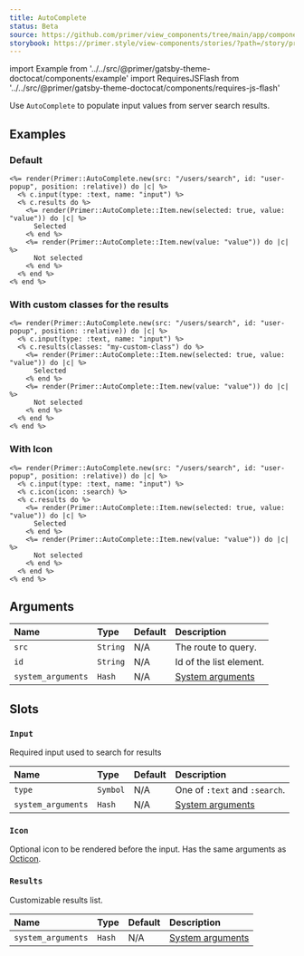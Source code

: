 ```yaml
---
title: AutoComplete
status: Beta
source: https://github.com/primer/view_components/tree/main/app/components/primer/auto_complete.rb
storybook: https://primer.style/view-components/stories/?path=/story/primer-auto-complete-component
---
```


import Example from '../../src/@primer/gatsby-theme-doctocat/components/example'
import RequiresJSFlash from '../../src/@primer/gatsby-theme-doctocat/components/requires-js-flash'

<RequiresJSFlash />

<!-- Warning: AUTO-GENERATED file, do not edit. Add code comments to your Ruby instead <3 -->

Use `AutoComplete` to populate input values from server search results.

## Examples

### Default

<Example src="<auto-complete src='/users/search' for='user-popup' class='position-relative'>  <input name='input' type='text' class='form-control'></input>    <ul id='user-popup' class='autocomplete-results'>    <li role='option' data-autocomplete-value='value' aria-selected='true' class='autocomplete-item'>      Selected</li>    <li role='option' data-autocomplete-value='value' class='autocomplete-item'>      Not selected</li></ul></auto-complete>" />

```erb
<%= render(Primer::AutoComplete.new(src: "/users/search", id: "user-popup", position: :relative)) do |c| %>
  <% c.input(type: :text, name: "input") %>
  <% c.results do %>
    <%= render(Primer::AutoComplete::Item.new(selected: true, value: "value")) do |c| %>
      Selected
    <% end %>
    <%= render(Primer::AutoComplete::Item.new(value: "value")) do |c| %>
      Not selected
    <% end %>
  <% end %>
<% end %>
```

### With custom classes for the results

<Example src="<auto-complete src='/users/search' for='user-popup' class='position-relative'>  <input name='input' type='text' class='form-control'></input>    <ul id='user-popup' class='autocomplete-results my-custom-class'>    <li role='option' data-autocomplete-value='value' aria-selected='true' class='autocomplete-item'>      Selected</li>    <li role='option' data-autocomplete-value='value' class='autocomplete-item'>      Not selected</li></ul></auto-complete>" />

```erb
<%= render(Primer::AutoComplete.new(src: "/users/search", id: "user-popup", position: :relative)) do |c| %>
  <% c.input(type: :text, name: "input") %>
  <% c.results(classes: "my-custom-class") do %>
    <%= render(Primer::AutoComplete::Item.new(selected: true, value: "value")) do |c| %>
      Selected
    <% end %>
    <%= render(Primer::AutoComplete::Item.new(value: "value")) do |c| %>
      Not selected
    <% end %>
  <% end %>
<% end %>
```

### With Icon

<Example src="<auto-complete src='/users/search' for='user-popup' class='position-relative'>  <input name='input' type='text' class='form-control'></input>  <svg class='octicon octicon-search' height='16' viewBox='0 0 16 16' version='1.1' width='16' aria-hidden='true'><path fill-rule='evenodd' d='M11.5 7a4.499 4.499 0 11-8.998 0A4.499 4.499 0 0111.5 7zm-.82 4.74a6 6 0 111.06-1.06l3.04 3.04a.75.75 0 11-1.06 1.06l-3.04-3.04z'></path></svg>  <ul id='user-popup' class='autocomplete-results'>    <li role='option' data-autocomplete-value='value' aria-selected='true' class='autocomplete-item'>      Selected</li>    <li role='option' data-autocomplete-value='value' class='autocomplete-item'>      Not selected</li></ul></auto-complete>" />

```erb
<%= render(Primer::AutoComplete.new(src: "/users/search", id: "user-popup", position: :relative)) do |c| %>
  <% c.input(type: :text, name: "input") %>
  <% c.icon(icon: :search) %>
  <% c.results do %>
    <%= render(Primer::AutoComplete::Item.new(selected: true, value: "value")) do |c| %>
      Selected
    <% end %>
    <%= render(Primer::AutoComplete::Item.new(value: "value")) do |c| %>
      Not selected
    <% end %>
  <% end %>
<% end %>
```

## Arguments

| Name | Type | Default | Description |
| :- | :- | :- | :- |
| `src` | `String` | N/A | The route to query. |
| `id` | `String` | N/A | Id of the list element. |
| `system_arguments` | `Hash` | N/A | [System arguments](/system-arguments) |

## Slots

### `Input`

Required input used to search for results

| Name | Type | Default | Description |
| :- | :- | :- | :- |
| `type` | `Symbol` | N/A | One of `:text` and `:search`. |
| `system_arguments` | `Hash` | N/A | [System arguments](/system-arguments) |

### `Icon`

Optional icon to be rendered before the input. Has the same arguments as [Octicon](/components/octicon).

### `Results`

Customizable results list.

| Name | Type | Default | Description |
| :- | :- | :- | :- |
| `system_arguments` | `Hash` | N/A | [System arguments](/system-arguments) |
